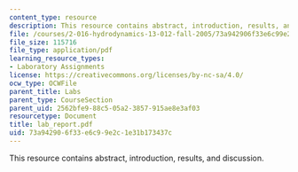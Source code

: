 ```yaml
---
content_type: resource
description: This resource contains abstract, introduction, results, and discussion.
file: /courses/2-016-hydrodynamics-13-012-fall-2005/73a942906f33e6c99e2c1e31b173437c_lab_report.pdf
file_size: 115716
file_type: application/pdf
learning_resource_types:
- Laboratory Assignments
license: https://creativecommons.org/licenses/by-nc-sa/4.0/
ocw_type: OCWFile
parent_title: Labs
parent_type: CourseSection
parent_uid: 2562bfe9-88c5-05a2-3857-915ae8e3af03
resourcetype: Document
title: lab_report.pdf
uid: 73a94290-6f33-e6c9-9e2c-1e31b173437c
---
```

This resource contains abstract, introduction, results, and discussion.